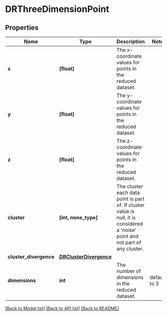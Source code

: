 # DRThreeDimensionPoint


## Properties
Name | Type | Description | Notes
------------ | ------------- | ------------- | -------------
**x** | **[float]** | The x-coordinate values for points in the reduced dataset. | 
**y** | **[float]** | The y-coordinate values for points in the reduced dataset. | 
**z** | **[float]** | The z-coordinate values for points in the reduced dataset. | 
**cluster** | **[int, none_type]** | The cluster each data point is part of. If cluster value is null, it is considered a &#39;noise&#39; point and not part of any cluster. | 
**cluster_divergence** | [**DRClusterDivergence**](DRClusterDivergence.md) |  | 
**dimensions** | **int** | The number of dimensions in the reduced dataset. | defaults to 3

[[Back to Model list]](../README.md#documentation-for-models) [[Back to API list]](../README.md#documentation-for-api-endpoints) [[Back to README]](../README.md)


